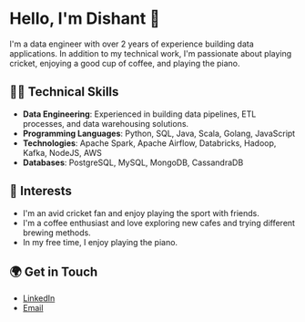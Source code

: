 # Hello, I'm Dishant 👋

I'm a data engineer with over 2 years of experience building data applications. In addition to my technical work, I'm passionate about playing cricket, enjoying a good cup of coffee, and playing the piano.

## 🧑‍💻 Technical Skills
- **Data Engineering**: Experienced in building data pipelines, ETL processes, and data warehousing solutions.
- **Programming Languages**: Python, SQL, Java, Scala, Golang, JavaScript
- **Technologies**: Apache Spark, Apache Airflow, Databricks, Hadoop, Kafka, NodeJS, AWS
- **Databases**: PostgreSQL, MySQL, MongoDB, CassandraDB

## 🏏 Interests
- I'm an avid cricket fan and enjoy playing the sport with friends.
- I'm a coffee enthusiast and love exploring new cafes and trying different brewing methods.
- In my free time, I enjoy playing the piano.

## 🌍 Get in Touch
- [LinkedIn](https://www.linkedin.com/in/dishant-ai22/)
- [Email](mailto:dishant.de22@gmail.com)
